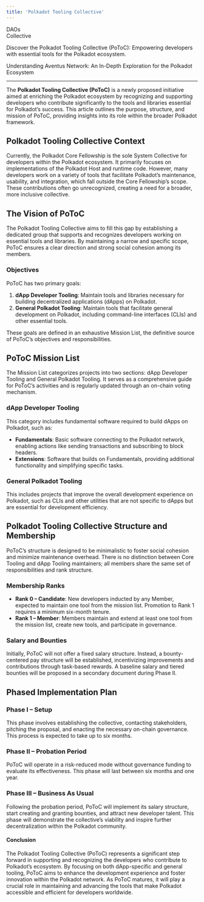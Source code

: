 ```yaml
---
title: 'Polkadot Tooling Collective'
---
```

DAOs  
 Collective  

Discover the Polkadot Tooling Collective (PoToC): Empowering developers with essential tools for the Polkadot ecosystem.

Understanding Aventus Network: An In-Depth Exploration for the Polkadot Ecosystem  

------------------------------------------------------------------------------------

The **Polkadot Tooling Collective (PoToC)** is a newly proposed initiative aimed at enriching the Polkadot ecosystem by recognizing and supporting developers who contribute significantly to the tools and libraries essential for Polkadot’s success. This article outlines the purpose, structure, and mission of PoToC, providing insights into its role within the broader Polkadot framework.

Polkadot Tooling Collective Context
-----------------------------------

Currently, the Polkadot Core Fellowship is the sole System Collective for developers within the Polkadot ecosystem. It primarily focuses on implementations of the Polkadot Host and runtime code. However, many developers work on a variety of tools that facilitate Polkadot’s maintenance, usability, and integration, which fall outside the Core Fellowship’s scope. These contributions often go unrecognized, creating a need for a broader, more inclusive collective.

The Vision of PoToC
-------------------

The Polkadot Tooling Collective aims to fill this gap by establishing a dedicated group that supports and recognizes developers working on essential tools and libraries. By maintaining a narrow and specific scope, PoToC ensures a clear direction and strong social cohesion among its members.

### Objectives

PoToC has two primary goals:

1. **dApp Developer Tooling**: Maintain tools and libraries necessary for building decentralized applications (dApps) on Polkadot.
2. **General Polkadot Tooling**: Maintain tools that facilitate general development on Polkadot, including command-line interfaces (CLIs) and other essential tools.

These goals are defined in an exhaustive Mission List, the definitive source of PoToC’s objectives and responsibilities.

PoToC Mission List
------------------

The Mission List categorizes projects into two sections: dApp Developer Tooling and General Polkadot Tooling. It serves as a comprehensive guide for PoToC’s activities and is regularly updated through an on-chain voting mechanism.

### dApp Developer Tooling

This category includes fundamental software required to build dApps on Polkadot, such as:

- **Fundamentals**: Basic software connecting to the Polkadot network, enabling actions like sending transactions and subscribing to block headers.
- **Extensions**: Software that builds on Fundamentals, providing additional functionality and simplifying specific tasks.

### General Polkadot Tooling

This includes projects that improve the overall development experience on Polkadot, such as CLIs and other utilities that are not specific to dApps but are essential for development efficiency.

Polkadot Tooling Collective Structure and Membership
----------------------------------------------------

PoToC’s structure is designed to be minimalistic to foster social cohesion and minimize maintenance overhead. There is no distinction between Core Tooling and dApp Tooling maintainers; all members share the same set of responsibilities and rank structure.

### Membership Ranks

- **Rank 0 – Candidate**: New developers inducted by any Member, expected to maintain one tool from the mission list. Promotion to Rank 1 requires a minimum six-month tenure.
- **Rank 1 – Member**: Members maintain and extend at least one tool from the mission list, create new tools, and participate in governance.

### Salary and Bounties

Initially, PoToC will not offer a fixed salary structure. Instead, a bounty-centered pay structure will be established, incentivizing improvements and contributions through task-based rewards. A baseline salary and tiered bounties will be proposed in a secondary document during Phase II.

Phased Implementation Plan
--------------------------

### Phase I – Setup

This phase involves establishing the collective, contacting stakeholders, pitching the proposal, and enacting the necessary on-chain governance. This process is expected to take up to six months.

### Phase II – Probation Period

PoToC will operate in a risk-reduced mode without governance funding to evaluate its effectiveness. This phase will last between six months and one year.

### Phase III – Business As Usual

Following the probation period, PoToC will implement its salary structure, start creating and granting bounties, and attract new developer talent. This phase will demonstrate the collective’s viability and inspire further decentralization within the Polkadot community.

#### Conclusion

The Polkadot Tooling Collective (PoToC) represents a significant step forward in supporting and recognizing the developers who contribute to Polkadot’s ecosystem. By focusing on both dApp-specific and general tooling, PoToC aims to enhance the development experience and foster innovation within the Polkadot network. As PoToC matures, it will play a crucial role in maintaining and advancing the tools that make Polkadot accessible and efficient for developers worldwide.
